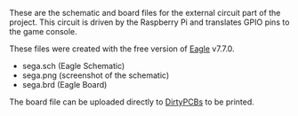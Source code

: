 These are the schematic and board files for the external circuit part of the
project.  This circuit is driven by the Raspberry Pi and translates GPIO pins
to the game console.

These files were created with the free version of [Eagle][] v7.7.0.

 - sega.sch (Eagle Schematic)
 - sega.png (screenshot of the schematic)
 - sega.brd (Eagle Board)

The board file can be uploaded directly to [DirtyPCBs][] to be printed.

[Eagle]: https://cadsoft.io/
[DirtyPCBs]: http://dirtypcbs.com/
